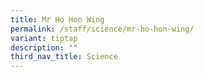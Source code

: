 ```yaml
---
title: Mr Ho Hon Wing
permalink: /staff/science/mr-ho-hon-wing/
variant: tiptap
description: ""
third_nav_title: Science
---
```

